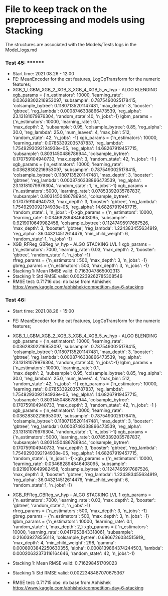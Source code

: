 # File to keep track on the preprocessing and models using Stacking 
The structures are associated with the Models/Tests logs in the Model_logs.md 

### Test 45: ******
- Start time: 2021.08.26 - 12:00
- FE: MeanEncoder for the cat features, LogCpTransform for the numeric features;
- XGB_1_LGBM_XGB_2_XGB_3_XGB_4_XGB_5_w_hyp - ALGO BLENDING
    xgb_params = {'n_estimators': 10000,
            'learning_rate': 0.03628302216953097,
            'subsample': 0.7875490025178415,
            'colsample_bytree': 0.11807135201147481,
            'max_depth': 3,
            'booster': 'gbtree', 
            'reg_lambda': 0.0008746338866473539,
            'reg_alpha': 23.13181079976304,
            'random_state':40,
            'n_jobs':-1}
    lgbm_params = {'n_estimators': 10000, 
            'learning_rate': 0.1,   
            'max_depth': 2,
            'subsample': 0.95,
            'colsample_bytree': 0.85, 
            'reg_alpha': 30.0, 
            'reg_lambda': 25.0,
            'num_leaves': 4, 
            'max_bin': 512,
            'random_state': 42, 
            'n_jobs': -1}
    xgb_params = {'n_estimators': 10000,
            'learning_rate': 0.07853392035787837, 
            'reg_lambda': 1.7549293092194938e-05, 
            'reg_alpha': 14.68267919457715, 
            'subsample': 0.8031450486786944,
            'colsample_bytree': 0.170759104940733, 
            'max_depth': 3,
            'random_state': 42,
            'n_jobs': -1 
            }
    xgb_params = {'n_estimators': 10000,
            'learning_rate': 0.03628302216953097,
            'subsample': 0.7875490025178415,
            'colsample_bytree': 0.11807135201147481,
            'max_depth': 3,
            'booster': 'gbtree', 
            'reg_lambda': 0.0008746338866473539,
            'reg_alpha': 23.13181079976304,
            'random_state': 1,
            'n_jobs':-1}
    xgb_params = {'n_estimators': 5000,
            'learning_rate': 0.07853392035787837,
            'subsample': 0.8031450486786944,
            'colsample_bytree': 0.170759104940733, 
            'max_depth': 3,
            'booster': 'gbtree', 
            'reg_lambda': 1.7549293092194938e-05,
            'reg_alpha': 14.68267919457715,
            'random_state': i,
            'n_jobs': -1}
    xgb_params = {'n_estimators': 10000,
            'learning_rate': 0.034682894846408095,
            'subsample': 0.9219010649982458,
            'colsample_bytree': 0.11247495917687526,
            'max_depth': 3,
            'booster': 'gbtree', 
            'reg_lambda': 1.224383455634919,
            'reg_alpha': 36.043214512614476,
            'min_child_weight': 6,
            'random_state':1,
            'n_jobs':-1}        
- XGB_RFReg_GBReg_w_hyp - ALGO STACKING LVL 1
    xgb_params = {'n_estimators': 7000,
            'learning_rate': 0.03,
            'max_depth': 2,
            'booster': 'gbtree', 
            'random_state':1,
            'n_jobs':-1}  
    rfreg_params = {'n_estimators': 500, 
            'max_depth': 3,
            'n_jobs': -1}
    gbreg_params = {'n_estimators': 500, 
            'max_depth': 3,
            'n_jobs': -1}
- Stacking 1: Mean RMSE valid: 0.7163047865002313
- Stacking 1: Std RMSE valid: 0.002239262785308546
- RMSE test: 0.71716
obs: nb base from Abhishek https://www.kaggle.com/abhishek/competition-day-6-stacking

### Test 46: 
- Start time: 2021.08.26 - 15:00
- FE: MeanEncoder for the cat features, LogCpTransform for the numeric features;
- XGB_1_LGBM_XGB_2_XGB_3_XGB_4_XGB_5_w_hyp - ALGO BLENDING
    xgb_params = {'n_estimators': 10000,
            'learning_rate': 0.03628302216953097,
            'subsample': 0.7875490025178415,
            'colsample_bytree': 0.11807135201147481,
            'max_depth': 3,
            'booster': 'gbtree', 
            'reg_lambda': 0.0008746338866473539,
            'reg_alpha': 23.13181079976304,
            'random_state':40,
            'n_jobs':-1}
    lgbm_params = {'n_estimators': 10000, 
            'learning_rate': 0.1,   
            'max_depth': 2,
            'subsample': 0.95,
            'colsample_bytree': 0.85, 
            'reg_alpha': 30.0, 
            'reg_lambda': 25.0,
            'num_leaves': 4, 
            'max_bin': 512,
            'random_state': 42, 
            'n_jobs': -1}
    xgb_params = {'n_estimators': 10000,
            'learning_rate': 0.07853392035787837, 
            'reg_lambda': 1.7549293092194938e-05, 
            'reg_alpha': 14.68267919457715, 
            'subsample': 0.8031450486786944,
            'colsample_bytree': 0.170759104940733, 
            'max_depth': 3,
            'random_state': 42,
            'n_jobs': -1 
            }
    xgb_params = {'n_estimators': 10000,
            'learning_rate': 0.03628302216953097,
            'subsample': 0.7875490025178415,
            'colsample_bytree': 0.11807135201147481,
            'max_depth': 3,
            'booster': 'gbtree', 
            'reg_lambda': 0.0008746338866473539,
            'reg_alpha': 23.13181079976304,
            'random_state': 1,
            'n_jobs':-1}
    xgb_params = {'n_estimators': 5000,
            'learning_rate': 0.07853392035787837,
            'subsample': 0.8031450486786944,
            'colsample_bytree': 0.170759104940733, 
            'max_depth': 3,
            'booster': 'gbtree', 
            'reg_lambda': 1.7549293092194938e-05,
            'reg_alpha': 14.68267919457715,
            'random_state': i,
            'n_jobs': -1}
    xgb_params = {'n_estimators': 10000,
            'learning_rate': 0.034682894846408095,
            'subsample': 0.9219010649982458,
            'colsample_bytree': 0.11247495917687526,
            'max_depth': 3,
            'booster': 'gbtree', 
            'reg_lambda': 1.224383455634919,
            'reg_alpha': 36.043214512614476,
            'min_child_weight': 6,
            'random_state':1,
            'n_jobs':-1}        
- XGB_RFReg_GBReg_w_hyp - ALGO STACKING LVL 1
    xgb_params = {'n_estimators': 7000,
            'learning_rate': 0.03,
            'max_depth': 2,
            'booster': 'gbtree', 
            'random_state':1,
            'n_jobs':-1}  
    rfreg_params = {'n_estimators': 500, 
            'max_depth': 3,
            'n_jobs': -1}
    gbreg_params = {'n_estimators': 500, 
            'max_depth': 3,
            'n_jobs': -1}
    lgbm_params = {'n_estimators': 10000, 
            'learning_rate': 0.1, 
            'random_state': i, 
            'max_depth': 2,}
    xgb_params = {
            'n_estimators': 10000,
            'learning_rate': 0.0417953843318061,
            'subsample': 0.216039278556118,
            'colsample_bytree': 0.6866726034515919,,
            'max_depth': 4, 
            'min_child_weight': 298,
            'gamma': 0.0008903842250630355,
            'alpha': 0.0008139864374244503, 
            'lambda': 0.00020632373116164646,
            'random_state': 42, 
            'n_jobs':-1}

- Stacking 1: Mean RMSE valid: 0.716298451709023
- Stacking 1: Std RMSE valid: 0.0022348487070675367
- RMSE test: 0.71715
obs: nb base from Abhishek https://www.kaggle.com/abhishek/competition-day-6-stacking